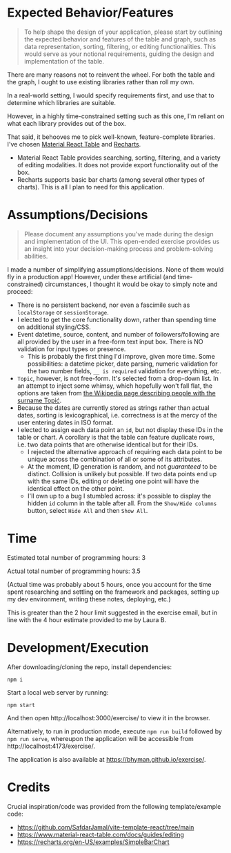 # Expected Behavior/Features
> To help shape the design of your application, please start by outlining the expected behavior and features of the table and graph, such as data representation, sorting, filtering, or editing functionalities. This would serve as your notional requirements, guiding the design and implementation of the table.

There are many reasons not to reinvent the wheel. For both the table and the graph, I ought to use existing libraries rather than roll my own. 

In a real-world setting, I would specify requirements first, and use that to determine which libraries are suitable. 

However, in a highly time-constrained setting such as this one, I'm reliant on what each library provides out of the box.

That said, it behooves me to pick well-known, feature-complete libraries. I've chosen [Material React Table](http://material-react-table.com) and [Recharts](http://recharts.org).
* Material React Table provides searching, sorting, filtering, and a variety of editing modalities. It does not provide export functionality out of the box.
* Recharts supports basic bar charts (among several other types of charts). This is all I plan to need for this application.


# Assumptions/Decisions
> Please document any assumptions you've made during the design and implementation of the UI. This open-ended exercise provides us an insight into your decision-making process and problem-solving abilities.

I made a number of simplifying assumptions/decisions. None of them would fly in a production app! However, under these artificial (and time-constrained) circumstances, I thought it would be okay to simply note and proceed:
* There is no persistent backend, nor even a fascimile such as  `localStorage` or `sessionStorage`.
* I elected to get the core functionality down, rather than spending time on additional styling/CSS.
* Event datetime, source, content, and number of followers/following are all provided by the user in a free-form text input box. There is NO validation for input types or presence.
    * This is probably the first thing I'd improve, given more time. Some possibilities: a datetime picker, date parsing, numeric validation for the two number fields, `__ is required` validation for everything, etc.
* `Topic`, however, is not free-form. It's selected from a drop-down list. In an attempt to inject some whimsy, which hopefully won't fall flat, the options are taken from [the Wikipedia page describing people with the surname Topić](https://en.wikipedia.org/wiki/Topi%C4%87).
* Because the dates are currently stored as strings rather than actual dates, sorting is lexicographical, i.e. correctness is at the mercy of the user entering dates in ISO format.
* I elected to assign each data point an `id`, but not display these IDs in the table or chart. A corollary is that the table can feature duplicate rows, i.e. two data points that are otherwise identical but for their IDs.
    * I rejected the alternative approach of requiring each data point to be unique across the combination of all or some of its attributes.
    * At the moment, ID generation is random, and not _guaranteed_ to be distinct. Collision is unlikely but possible. If two data points end up with the same IDs, editing or deleting one point will have the identical effect on the other point.
    * I'll own up to a bug I stumbled across: it's possible to display the hidden `id` column in the table after all. From the `Show/Hide columns` button, select `Hide All` and then `Show All`.



# Time
Estimated total number of programming hours: 3

Actual total number of programming hours: 3.5

(Actual time was probably about 5 hours, once you account for the time spent researching and settling on the framework and packages, setting up my dev environment, writing these notes, deploying, etc.)

This is greater than the 2 hour limit suggested in the exercise email, but in line with the 4 hour estimate provided to me by Laura B.

# Development/Execution

After downloading/cloning the repo, install dependencies:

```
npm i
```

Start a local web server by running:

```
npm start
```

And then open http://localhost:3000/exercise/ to view it in the browser.

Alternatively, to run in production mode, execute `npm run build` followed by `npm run serve`, whereupon the application will be accessible from http://localhost:4173/exercise/.

The application is also available at https://bhyman.github.io/exercise/.

# Credits

Crucial inspiration/code was provided from the following template/example code:

* https://github.com/SafdarJamal/vite-template-react/tree/main
* https://www.material-react-table.com/docs/guides/editing
* https://recharts.org/en-US/examples/SimpleBarChart
